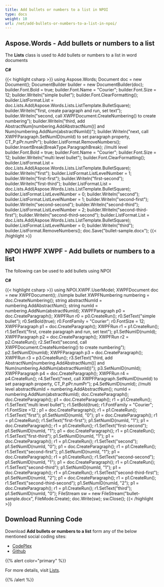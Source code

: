 ```yaml
---
title: Add bullets or numbers to a list in NPOI
type: docs
weight: 10
url: /net/add-bullets-or-numbers-to-a-list-in-npoi/
---
```


## Aspose.Words - Add bullets or numbers to a list

The **Lists** class is used to Add bullets or numbers to a list in word documents

**C#**

{{< highlight csharp >}}
using Aspose.Words;
Document doc = new Document();
DocumentBuilder builder = new DocumentBuilder(doc);
builder.Font.Bold = true;
builder.Font.Name = "Courier";
builder.Font.Size = 12;
builder.Writeln("simple bullet");
builder.Font.ClearFormatting();
builder.ListFormat.List = doc.Lists.Add(Aspose.Words.Lists.ListTemplate.BulletSquare);
builder.Writeln("first, create paragraph and run, set text");
builder.Writeln("second, call XWPFDocument.CreateNumbering() to create numbering");
builder.Writeln("third, add AbstractNum[numbering.AddAbstractNum()] and Num(numbering.AddNum(abstractNumId))");
builder.Writeln("next, call XWPFParagraph.SetNumID(numId) to set paragraph property, CT_P.pPr.numPr");
builder.ListFormat.RemoveNumbers();
builder.InsertBreak(BreakType.ParagraphBreak);
//multi level
builder.Font.Bold = true;
builder.Font.Name = "Courier";
builder.Font.Size = 12;
builder.Writeln("multi level bullet");
builder.Font.ClearFormatting();
builder.ListFormat.List = doc.Lists.Add(Aspose.Words.Lists.ListTemplate.BulletSquare);
builder.Writeln("first");
builder.ListFormat.ListLevelNumber = 1;
builder.Writeln("first-first");
builder.Writeln("first-second");
builder.Writeln("first-third");
builder.ListFormat.List = doc.Lists.Add(Aspose.Words.Lists.ListTemplate.BulletSquare);
builder.ListFormat.ListLevelNumber = 0;
builder.Writeln("second");
builder.ListFormat.ListLevelNumber = 1;
builder.Writeln("second-first");
builder.Writeln("second-second");
builder.Writeln("second-third");
builder.ListFormat.ListLevelNumber = 2;
builder.Writeln("second-third-first");
builder.Writeln("second-third-second");
builder.ListFormat.List = doc.Lists.Add(Aspose.Words.Lists.ListTemplate.BulletSquare);
builder.ListFormat.ListLevelNumber = 0;
builder.Writeln("third");
builder.ListFormat.RemoveNumbers();
doc.Save("bullet-sample.docx");
{{< /highlight >}}

## NPOI HWPF XWPF - Add bullets or numbers to a list

The following can be used to add bullets using NPOI

**C#**

{{< highlight csharp >}}
using NPOI.XWPF.UserModel;
XWPFDocument doc = new XWPFDocument();
//simple bullet
XWPFNumbering numbering = doc.CreateNumbering();
string abstractNumId = numbering.AddAbstractNum();
string numId = numbering.AddNum(abstractNumId);
XWPFParagraph p0 = doc.CreateParagraph();
XWPFRun r0 = p0.CreateRun();
r0.SetText("simple bullet");
r0.SetBold(true);
r0.FontFamily = "Courier";
r0.FontSize = 12;
XWPFParagraph p1 = doc.CreateParagraph();
XWPFRun r1 = p1.CreateRun();
r1.SetText("first, create paragraph and run, set text");
p1.SetNumID(numId);
XWPFParagraph p2 = doc.CreateParagraph();
XWPFRun r2 = p2.CreateRun();
r2.SetText("second, call XWPFDocument.CreateNumbering() to create numbering");
p2.SetNumID(numId);
XWPFParagraph p3 = doc.CreateParagraph();
XWPFRun r3 = p3.CreateRun();
r3.SetText("third, add AbstractNum[numbering.AddAbstractNum()] and Num(numbering.AddNum(abstractNumId))");
p3.SetNumID(numId);
XWPFParagraph p4 = doc.CreateParagraph();
XWPFRun r4 = p4.CreateRun();
r4.SetText("next, call XWPFParagraph.SetNumID(numId) to set paragraph property, CT_P.pPr.numPr");
p4.SetNumID(numId);
//multi level
abstractNumId = numbering.AddAbstractNum();
numId = numbering.AddNum(abstractNumId);
doc.CreateParagraph();
doc.CreateParagraph();
p1 = doc.CreateParagraph();
r1 = p1.CreateRun();
r1.SetText("multi level bullet");
r1.SetBold(true);
r1.FontFamily = "Courier";
r1.FontSize =12 ;
p1 = doc.CreateParagraph();
r1 = p1.CreateRun();
r1.SetText("first");
p1.SetNumID(numId, "0");
p1 = doc.CreateParagraph();
r1 = p1.CreateRun();
r1.SetText("first-first");
p1.SetNumID(numId, "1");
p1 = doc.CreateParagraph();
r1 = p1.CreateRun();
r1.SetText("first-second");
p1.SetNumID(numId, "1");
p1 = doc.CreateParagraph();
r1 = p1.CreateRun();
r1.SetText("first-third");
p1.SetNumID(numId, "1");
p1 = doc.CreateParagraph();
r1 = p1.CreateRun();
r1.SetText("second");
p1.SetNumID(numId, "0");
p1 = doc.CreateParagraph();
r1 = p1.CreateRun();
r1.SetText("second-first");
p1.SetNumID(numId, "1");
p1 = doc.CreateParagraph();
r1 = p1.CreateRun();
r1.SetText("second-second");
p1.SetNumID(numId, "1");
p1 = doc.CreateParagraph();
r1 = p1.CreateRun();
r1.SetText("second-third");
p1.SetNumID(numId, "1");
p1 = doc.CreateParagraph();
r1 = p1.CreateRun();
r1.SetText("second-third-first");
p1.SetNumID(numId, "2");
p1 = doc.CreateParagraph();
r1 = p1.CreateRun();
r1.SetText("second-third-second");
p1.SetNumID(numId, "2");
p1 = doc.CreateParagraph();
r1 = p1.CreateRun();
r1.SetText("third");
p1.SetNumID(numId, "0");
FileStream sw = new FileStream("bullet-sample.docx", FileMode.Create);
doc.Write(sw);
sw.Close();
{{< /highlight >}}

## Download Running Code

Download **Add bullets or numbers to a list** form any of the below mentioned social coding sites:

- [CodePlex](https://asposenpoi.codeplex.com/downloads/get/1467693)
- [Github](https://github.com/aspose-words/Aspose.Words-for-.NET/releases/download/Aspose.WordsVsNPOI_1.0/Add.bullets.or.numbers.to.a.list.Aspose.Words.zip)

{{% alert color="primary" %}} 

For more details, visit [Lists](https://apireference.aspose.com/words/net/aspose.words.lists/listcollection/methods/add/index).

{{% /alert %}}
